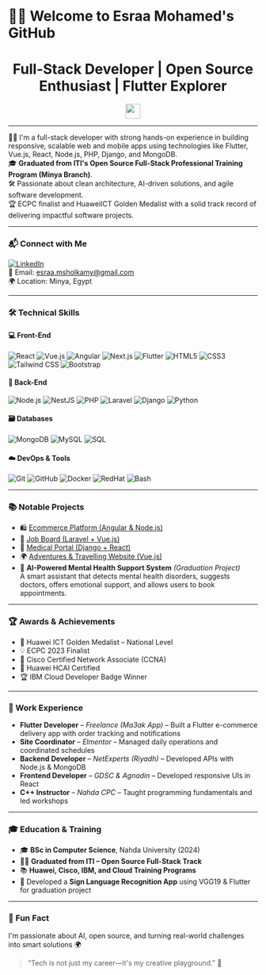# 🙋‍♀️ Welcome to Esraa Mohamed's GitHub

<h1 align="center">Full-Stack Developer | Open Source Enthusiast | Flutter Explorer</h1>
<p align="center">
  <img src="https://media.giphy.com/media/hvRJCLFzcasrR4ia7z/giphy.gif" width="30"/>
</p>

---

👩‍💻 I'm a full-stack developer with strong hands-on experience in building responsive, scalable web and mobile apps using technologies like Flutter, Vue.js, React, Node.js, PHP, Django, and MongoDB.  
🎓 **Graduated from ITI's Open Source Full-Stack Professional Training Program (Minya Branch)**.  
🛠️ Passionate about clean architecture, AI-driven solutions, and agile software development.  
🏆 ECPC finalist and HuaweiICT Golden Medalist with a solid track record of delivering impactful software projects.

---

### 📬 Connect with Me

[![LinkedIn](https://img.shields.io/badge/LinkedIn-blue?logo=linkedin&style=for-the-badge)](https://eg.linkedin.com/in/esraa-sholkamy)  
📧 Email: esraa.msholkamy@gmail.com  
🌍 Location: Minya, Egypt

---

### 🛠 Technical Skills

#### 💻 Front-End
![React](https://img.shields.io/badge/React-20232A?style=for-the-badge&logo=react&logoColor=61DAFB)
![Vue.js](https://img.shields.io/badge/Vue.js-35495E?style=for-the-badge&logo=vue.js&logoColor=4FC08D)
![Angular](https://img.shields.io/badge/Angular-DD0031?style=for-the-badge&logo=angular&logoColor=white)
![Next.js](https://img.shields.io/badge/Next.js-000000?style=for-the-badge&logo=next.js&logoColor=white)
![Flutter](https://img.shields.io/badge/Flutter-02569B?style=for-the-badge&logo=flutter&logoColor=white)
![HTML5](https://img.shields.io/badge/HTML5-E34F26?style=for-the-badge&logo=html5&logoColor=white)
![CSS3](https://img.shields.io/badge/CSS3-1572B6?style=for-the-badge&logo=css3&logoColor=white)
![Tailwind CSS](https://img.shields.io/badge/TailwindCSS-38B2AC?style=for-the-badge&logo=tailwind-css&logoColor=white)
![Bootstrap](https://img.shields.io/badge/Bootstrap-563D7C?style=for-the-badge&logo=bootstrap&logoColor=white)

#### 🔧 Back-End
![Node.js](https://img.shields.io/badge/Node.js-339933?style=for-the-badge&logo=nodedotjs&logoColor=white)
![NestJS](https://img.shields.io/badge/NestJS-E0234E?style=for-the-badge&logo=nestjs&logoColor=white)
![PHP](https://img.shields.io/badge/PHP-777BB4?style=for-the-badge&logo=php&logoColor=white)
![Laravel](https://img.shields.io/badge/Laravel-FF2D20?style=for-the-badge&logo=laravel&logoColor=white)
![Django](https://img.shields.io/badge/Django-092E20?style=for-the-badge&logo=django&logoColor=white)
![Python](https://img.shields.io/badge/Python-3776AB?style=for-the-badge&logo=python&logoColor=white)

#### 🗃 Databases
![MongoDB](https://img.shields.io/badge/MongoDB-4EA94B?style=for-the-badge&logo=mongodb&logoColor=white)
![MySQL](https://img.shields.io/badge/MySQL-005C84?style=for-the-badge&logo=mysql&logoColor=white)
![SQL](https://img.shields.io/badge/SQL-4479A1?style=for-the-badge&logo=postgresql&logoColor=white)

#### ☁️ DevOps & Tools
![Git](https://img.shields.io/badge/Git-F05032?style=for-the-badge&logo=git&logoColor=white)
![GitHub](https://img.shields.io/badge/GitHub-181717?style=for-the-badge&logo=github&logoColor=white)
![Docker](https://img.shields.io/badge/Docker-2496ED?style=for-the-badge&logo=docker&logoColor=white)
![RedHat](https://img.shields.io/badge/Red_Hat-EE0000?style=for-the-badge&logo=redhat&logoColor=white)
![Bash](https://img.shields.io/badge/Bash-4EAA25?style=for-the-badge&logo=gnu-bash&logoColor=white)

---

### 📚 Notable Projects

- 🛍 [Ecommerce Platform (Angular & Node.js)](https://github.com/Esraa-mohamed1/Angular-Ecommerce)  
- 💼 [Job Board (Laravel + Vue.js)](https://github.com/Esraa-mohamed1/job-board)  
- 🏥 [Medical Portal (Django + React)](https://github.com/Esraa-mohamed1/react-medical-site)  
- 🌍 [Adventures & Travelling Website (Vue.js)](https://github.com/Salma457/Vue-Project)  
- 🤖 **AI-Powered Mental Health Support System** *(Graduation Project)*  
  A smart assistant that detects mental health disorders, suggests doctors, offers emotional support, and allows users to book appointments.

---

### 🏆 Awards & Achievements

- 🥇 Huawei ICT Golden Medalist – National Level  
- 💡 ECPC 2023 Finalist  
- 🏅 Cisco Certified Network Associate (CCNA)  
- 📜 Huawei HCAI Certified  
- 🏆 IBM Cloud Developer Badge Winner  

---

### 💼 Work Experience

- **Flutter Developer** – *Freelance (Ma3ak App)* – Built a Flutter e-commerce delivery app with order tracking and notifications  
- **Site Coordinator** – *Elmentor* – Managed daily operations and coordinated schedules  
- **Backend Developer** – *NetExperts (Riyadh)* – Developed APIs with Node.js & MongoDB  
- **Frontend Developer** – *GDSC & Agnadin* – Developed responsive UIs in React  
- **C++ Instructor** – *Nahda CPC* – Taught programming fundamentals and led workshops  

---

### 🎓 Education & Training

- 🎓 **BSc in Computer Science**, Nahda University (2024)  
- 👩‍💻 **Graduated from ITI – Open Source Full-Stack Track**  
- 📚 **Huawei, Cisco, IBM, and Cloud Training Programs**  
- 🤖 Developed a **Sign Language Recognition App** using VGG19 & Flutter for graduation project  

---

### 🌟 Fun Fact

I'm passionate about AI, open source, and turning real-world challenges into smart solutions 🌍  
> “Tech is not just my career—it's my creative playground.” 🚀
